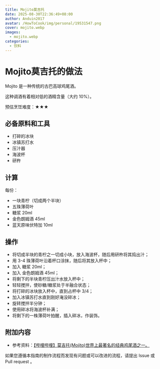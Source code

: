 ```yaml
---
title: Mojito莫吉托
date: 2025-08-30T22:36:49+08:00
author: Anduin2017
avatar: /HowToCook/img/personal/19531547.png
cover: mojito.webp
images:
  - mojito.webp
categories:
  - 饮料
---
```



# Mojito莫吉托的做法

Mojito 是一种传统的古巴高球鸡尾酒。

这种调酒有着相对低的酒精含量（大约 10%）。

预估烹饪难度：★★★

## 必备原料和工具

- 打碎的冰块
- 冰镇苏打水
- 压汁器
- 海波杯
- 研杵

## 计算

每份：

- 一块青柠（切成两个半块）
- 五珠薄荷叶
- 糖浆 20ml
- 金色朗姆酒 45ml
- 蓝天原味伏特加 10ml

## 操作

- 将切成半块的青柠之一切成小块，放入海波杯，随后用研杵将其捣出汁；
- 用 3-4 珠薄荷叶沿着杯口涂抹，随后将其放入杯中；
- 加入 糖浆 20ml；
- 加入 金色朗姆酒 45ml；
- 将剩下的半块青柠压出汁水放入杯中；
- 轻轻搅拌，使砂糖/糖浆处于半融合状态；
- 将打碎的冰块放入杯中，直到占杯中 3/4；
- 加入冰镇苏打水直到刚好淹没碎冰；
- 旋转搅拌半分钟；
- 使用碎冰将海波杯补满；
- 将剩下的一株薄荷叶拍醒，插入碎冰，作装饰。

## 附加内容

- 参考资料：[【哔哩哔哩】莫吉托(Mojito)世界上最著名的经典鸡尾酒之一。](https://www.bilibili.com/video/BV1jg4y187kB)

如果您遵循本指南的制作流程而发现有问题或可以改进的流程，请提出 Issue 或 Pull request 。
